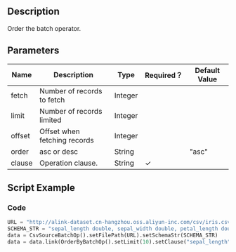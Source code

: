 ## Description
Order the batch operator.

## Parameters
| Name | Description | Type | Required？ | Default Value |
| --- | --- | --- | --- | --- |
| fetch | Number of records to fetch | Integer |  |  |
| limit | Number of records limited | Integer |  |  |
| offset | Offset when fetching records | Integer |  |  |
| order | asc or desc | String |  | "asc" |
| clause | Operation clause. | String | ✓ |  |

## Script Example
### Code

```python
URL = "http://alink-dataset.cn-hangzhou.oss.aliyun-inc.com/csv/iris.csv"
SCHEMA_STR = "sepal_length double, sepal_width double, petal_length double, petal_width double, category string";
data = CsvSourceBatchOp().setFilePath(URL).setSchemaStr(SCHEMA_STR)
data = data.link(OrderByBatchOp().setLimit(10).setClause("sepal_length"))
```
